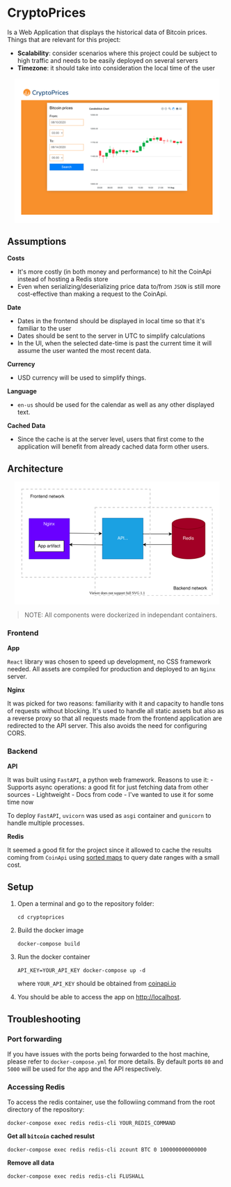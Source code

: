 # CryptoPrices

Is a Web Application that displays the historical data of Bitcoin prices. Things that are relevant for this project:

- **Scalability**: consider scenarios where this project could be subject to high traffic and needs to be easily deployed on several servers
- **Timezone**: it should take into consideration the local time of the user

<div style="background-color:white; padding: 1rem;margin: 1rem;">
    <img src="./screenshots/homepage.png">
</div>


## Assumptions

**Costs**
- It's more costly (in both money and performance) to hit the CoinApi instead of hosting a Redis store
- Even when serializing/deserializing price data to/from `JSON` is still more cost-effective than making a request to the CoinApi.

**Date**
- Dates in the frontend should be displayed in local time so that it's familiar to the user
- Dates should be sent to the server in UTC to simplify calculations
- In the UI, when the selected date-time is past the current time it will assume the user wanted the most recent data.

**Currency**
- USD currency will be used to simplify things.

**Language**
- `en-us` should be used for the calendar as well as any other displayed text.

**Cached Data**
- Since the cache is at the server level, users that first come to the application will benefit from already cached data form other users.

## Architecture

<div style="background-color:white; padding: 1rem;margin: 1rem;">
    <img src="./architecture.svg">
</div>

> NOTE: All components were dockerized in independant containers.

### Frontend

**App**

`React` library was chosen to speed up development, no CSS framework needed. All assets are compiled for production
and deployed to an `Nginx` server.

**Nginx**

It was picked for two reasons: familiarity with it and capacity to handle tons of requests without blocking. It's used to handle all static assets but also as a reverse proxy so that all requests made from the frontend application are redirected to the API server. This also avoids the need for configuring CORS.

### Backend

**API**

It was built using `FastAPI`, a python web framework. Reasons to use it:
    - Supports async operations: a good fit for just fetching data from other sources
    - Lightweight
    - Docs from code
    - I've wanted to use it for some time now

To deploy `FastAPI`, `uvicorn` was used as `asgi` container and `gunicorn` to handle multiple processes.

**Redis**

It seemed a good fit for the project since it allowed to cache the results coming from `CoinApi` using [sorted maps](https://redis.io/commands/zrangebyscore) to query date ranges with a small cost.

## Setup

1. Open a terminal and go to the repository folder:

    ```
    cd cryptoprices 
    ```

2. Build the docker image

    ```
    docker-compose build
    ```

3. Run the docker container

    ```
    API_KEY=YOUR_API_KEY docker-compose up -d
    ```

    where `YOUR_API_KEY` should be obtained from [coinapi.io](https://coinapi.io)

4. You should be able to access the app on [http://localhost](http://localhost).

## Troubleshooting

### Port forwarding

If you have issues with the ports being forwarded to the host machine, please refer to `docker-compose.yml` for more details. By default ports `80` and `5000` will be used for the app and the API respectively.

### Accessing Redis

To access the redis container, use the followiing command from the root directory of the repository:

```
docker-compose exec redis redis-cli YOUR_REDIS_COMMAND
````

**Get all `bitcoin` cached resulst**

```
docker-compose exec redis redis-cli zcount BTC 0 100000000000000
````

**Remove all data**

```
docker-compose exec redis redis-cli FLUSHALL
````